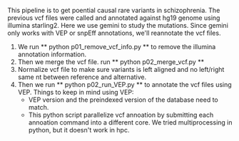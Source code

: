 This pipeline is to get poential causal rare variants in schizophrenia.
The previous vcf files were called and annotated against hg19 genome using illumina starling2. Here we use gemini to study the mutations. Since gemini only works with VEP or snpEff annotations, we'll reannotate the vcf files.
1. We run ** python p01_remove_vcf_info.py **
 to remove the illumina annotation information.
2. Then we merge the vcf file. run ** python p02_merge_vcf.py **
3. Normalize vcf file to make sure variants is left aligned and no left/right same nt between reference and alternative.
3. Then we run ** python p02_run_VEP.py ** to annotate the vcf files using VEP. Things to keep in mind using VEP:
	* VEP version and the preindexed version of the database need to match.
	* This python script parallelize vcf annoation by submitting each annoation command into a different core. We tried multiprocessing in python, but it doesn't work in hpc.
